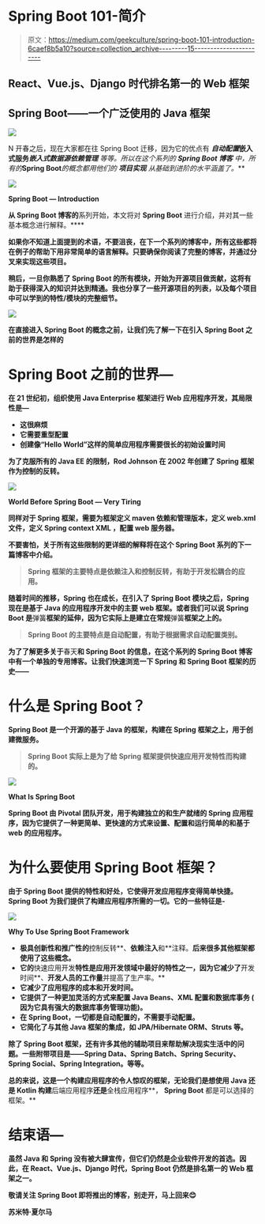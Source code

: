 # Spring Boot 101-简介

> 原文：<https://medium.com/geekculture/spring-boot-101-introduction-6caef8b5a10?source=collection_archive---------15----------------------->

## React、Vue.js、Django 时代排名第一的 Web 框架

## Spring Boot——一个广泛使用的 Java 框架

![](img/ab29668640c56af2cc781ed80eb175a3.png)

N 开春之后，现在大家都在往 Spring Boot 迁移，因为它的优点有 ***自动配置*******嵌入式服务*******嵌入式数据源*******依赖管理*** *等等。所以在这个系列的* ***Spring Boot 博客*** *中，所有的****Spring Boot****的概念都用他们的* ***项目实现*** *从基础到进阶的水平涵盖了。****

**![](img/0460828d56d297cedcffc23eaf6b8e99.png)**

****Spring Boot — Introduction****

**从 Spring Boot 博客的**系列开始，本文将对 **Spring Boot** 进行介绍，并对其一些基本概念进行解释。****

**如果你不知道上面提到的术语，不要沮丧，在下一个系列的博客中，所有这些都将在例子的帮助下用非常简单的语言解释。只要确保你阅读了完整的博客，并通过分叉来实现这些项目。**

**稍后，一旦你熟悉了 Spring Boot 的所有模块，开始为开源项目做贡献，这将有助于获得深入的知识并达到精通。我也分享了一些开源项目的列表，以及每个项目中可以学到的特性/模块的完整细节。**

**![](img/69c8baaf09db10a301925c9f8efd6586.png)**

**在直接进入 Spring Boot 的概念之前，让我们先了解一下在引入 Spring Boot 之前的世界是怎样的**

# **Spring Boot 之前的世界—**

**在 21 世纪初，组织使用 **Java Enterprise** 框架进行 **Web 应用程序**开发，其局限性是—**

*   **这很麻烦**
*   **它需要重型配置**
*   **创建像“Hello World”这样的简单应用程序需要很长的初始设置时间**

**为了克服所有的 Java EE 的限制，Rod Johnson 在 2002 年创建了 Spring 框架作为控制的反转。**

**![](img/8474e1992cc27ccf6fcb7f6152128099.png)**

****World Before Spring Boot — Very Tiring****

**同样对于 **Spring** 框架，需要为框架定义 maven 依赖和管理版本，定义 web.xml 文件，定义 **Spring context XML** ，配置 web 服务器。**

****不要害怕**，关于所有这些限制的更详细的解释将在这个 **Spring Boot 系列**的下一篇博客中介绍。**

> ****Spring** 框架的主要特点是**依赖注入**和**控制反转**，有助于开发松耦合的应用。**

**随着时间的推移，Spring 也在成长，在引入了 **Spring Boot** 模块之后，Spring 现在是基于 Java 的应用程序开发中的主要 web 框架。或者我们可以说 **Spring Boot** 是**弹簧**框架的延伸，因为它实际上是建立在常规**弹簧**框架之上的。**

> ****Spring Boot** 的主要特点是**自动配置**，有助于根据需求自动配置类别。**

**为了了解更多关于**春天**和 **Spring Boot** 的信息，在这个系列的 **Spring Boot** 博客中有一个单独的专用博客。让我们快速浏览一下 **Spring** 和 **Spring Boot** 框架的历史——**

# **什么是 Spring Boot？**

****Spring Boot** 是一个**开源的基于 Java 的框架**，构建在 Spring 框架之上，用于创建微服务。**

> ****Spring Boot** 实际上是为了给 Spring 框架提供**快速应用开发**特性而构建的。**

**![](img/2862a59fb71679331d8e2b411a693140.png)**

****What Is Spring Boot****

****Spring Boot** 由 **Pivotal** 团队开发，用于构建独立的和生产就绪的 Spring 应用程序，因为它提供了一种更简单、更快速的方式来设置、配置和运行简单的和基于 web 的应用程序。**

# **为什么要使用 Spring Boot 框架？**

**由于 Spring Boot 提供的特性和好处，它使得开发应用程序变得简单快捷。Spring Boot 为我们提供了构建应用程序所需的一切。它的一些特征是-**

**![](img/5917ac59af8527eba61d25278e568d41.png)**

****Why To Use Spring Boot Framework****

*   **极具创新性和推广性的**控制反转**、**依赖注入**和**注释。**后来很多其他框架都使用了这些概念。**
*   **它的**快速应用开发**特性是应用开发领域中最好的特性之一，因为它减少了**开发时间**、**开发人员的工作量**并提高了生产率。**
*   **它减少了应用程序的成本和开发时间。**
*   **它提供了一种更加灵活的方式来配置 Java Beans、XML 配置和数据库事务 **(** 因为它具有强大的数据库事务管理功能)。**
*   **在 Spring Boot，一切都是自动配置的，不需要手动配置。**
*   **它简化了与其他 Java 框架的集成，如 JPA/Hibernate ORM、Struts 等。**

**除了 Spring Boot 框架，还有许多其他的辅助项目来帮助解决现实生活中的问题。一些附带项目是——Spring Data、Spring Batch、Spring Security、Spring Social、Spring Integration。等等。**

**总的来说，这是一个构建应用程序的令人惊叹的框架，无论我们是想使用 Java 还是 Kotlin 构建**后端应用程序**还是**全栈应用程序**， **Spring Boot** 都是可以选择的框架。**

# **结束语—**

**虽然 Java 和 Spring 没有被大肆宣传，但它们仍然是企业软件开发的首选。因此，在 React、Vue.js、Django 时代，Spring Boot 仍然是排名第一的 Web 框架之一。**

**敬请关注 Spring Boot 即将推出的博客，别走开，马上回来😊**

**苏米特·夏尔马**